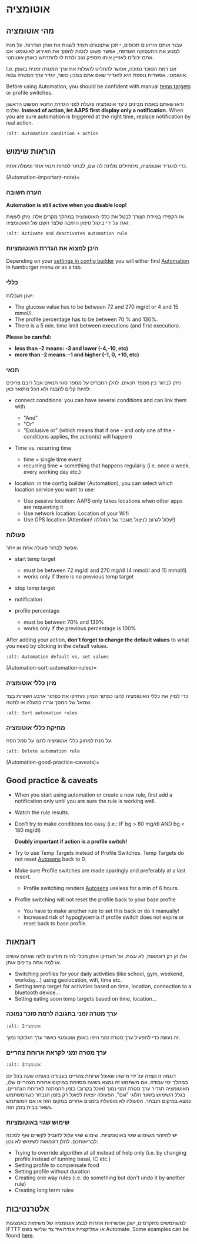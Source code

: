 # אוטומציה

## מהי אוטומציה

עבור אותם אירועים תכופים, ייתכן שתצטרכו תמיד לשנות את אותן הגדרות. על מנת למנוע את התעסוקה העודפת, אפשר פשוט לנסות להפוך את האירוע לאוטומטי אם אתם יכולים לאפיין אותו מספיק טוב ולתת לו להתרחש באופן אוטומטי.

I.e. אם רמת הסוכר נמוכה, אפשר להחליט להעלות את ערך המטרה זמנית באופן אוטומטי. אפשרות נוספת היא להגדיר שאם אתם במכון כושר, יוגדר ערך המטרה גבוה.

Before using Automation, you should be confident with manual [temp targets](./temptarget.html) or profile switches.

ודאו שאתם באמת מבינים כיצד אוטומציה פועלת לפני הגדרת התנאי הפשוט הראשון שלכם. **Instead of action, let AAPS first display only a notification.** When you are sure automation is triggered at the right time, replace notification by real action.

```{image} ../images/Automation_ConditionAction_RC3.png
:alt: Automation condition + action
```

## הוראות שימוש

כדי להגדיר אוטומציה, מתחילים מלתת לה שם, לבחור לפחות תנאי אחד ופעולה אחת.

(Automation-important-note)=
### הערה חשובה

**Automation is still active when you disable loop!**

אז הקפידו במידת הצורך לבטל את כללי האוטומציה במהלך מקרים אלה. ניתן לעשות זאת על ידי ביטול סימון התיבה שלצד השם של האוטומציה.

```{image} ../images/Automation_ActivateDeactivate.png
:alt: Activate and deactivaten automation rule
```

### היכן למצוא את הגדרת האוטומציות

Depending on your [settings in config builder](Config-Builder-tab-or-hamburger-menu) you will either find [Automation](Config-Builder#automation) in hamburger menu or as a tab.

### כללי

ישנן מגבלות:

- The glucose value has to be between 72 and 270 mg/dl or 4 and 15 mmol/l.
- The profile percentage has to be between 70 % and 130%.
- There is a 5 min. time limit between executions (and first execution).

**Please be careful:**

- **less than -2 means: -3 and lower (-4,-10, etc)**
- **more than -2 means: -1 and higher (-1, 0, +10, etc)**

### תנאי

ניתן לבחור בין מספר תנאים. להלן הסברים על מספר סוגי תנאים אבל רובם צריכים להיות קלים להבנה ולא הכל מתואר כאן:

- connect conditions: you can have several conditions and can link them with

  - "And"
  - "Or"
  - "Exclusive or" (which means that if one - and only one of the - conditions applies, the action(s) will happen)

- Time vs. recurring time

  - time =  single time event
  - recurring time = something that happens regularly (i.e. once a week, every working day etc.)

- location: in the config builder (Automation), you can select which location service you want to use:

  - Use passive location: AAPS only takes locations when other apps are requesting it
  - Use network location: Location of your Wifi
  - Use GPS location (Attention! עלול לגרום לניצול מוגבר של הסוללה!)

### פעולות

אפשר לבחור פעולה אחת או יותר:

- start temp target

  - must be between 72 mg/dl and 270 mg/dl (4 mmol/l and 15 mmol/l)
  - works only if there is no previous temp target

- stop temp target

- notification

- profile percentage

  - must be between 70% and 130%
  - works only if the previous percentage is 100%

After adding your action, **don't forget to change the default values** to what you need by clicking in the default values.

```{image} ../images/Automation_Default_V2_5.png
:alt: Automation default vs. set values
```

(Automation-sort-automation-rules)=
### מיון כללי אוטומציה

כדי למיין את כללי האוטומציה לחצו כפתור המיון והחזיקו את כפתור ארבע השורות בצד שמאל של המסך וגררו למעלה או למטה.

```{image} ../images/Automation_Sort.png
:alt: Sort automation rules
```

### מחיקת כללי אוטומציה

על מנת למחוק כללי אוטומציה לחצו על סמל הפח.

```{image} ../images/Automation_Delete.png
:alt: Delete automation rule
```

(Automation-good-practice-caveats)=
## Good practice & caveats

- When you start using automation or create a new rule, first add a notification only until you are sure the rule is working well.

- Watch the rule results.

- Don't try to make conditions too easy (i.e.: IF bg > 80 mg/dl AND bg \< 180 mg/dl)

  **Doubly important if action is a profile switch!**

- Try to use Temp Targets instead of Profile Switches. Temp Targets do not reset [Autosens](Open-APS-features-autosens) back to 0.

- Make sure Profile switches are made sparingly and preferably at a last resort.

  - Profile switching renders [Autosens](Open-APS-features-autosens) useless for a min of 6 hours.

- Profile switching will not reset the profile back to your base profile

  - You have to make another rule to set this back or do it manually!
  - Increased risk of hypoglycemia if profile switch does not expire or reset back to base profile.

## דוגמאות

אלו הן רק דוגמאות, לא עצות. אל תעתיקו אותן מבלי להיות מודעים למה שאתם עושים או למה אתה צריכים אותן.

- Switching profiles for your daily activities (like school, gym, weekend, workday...) using geolocation, wifi, time etc.
- Setting temp target for activities based on time, location, connection to a bluetooth device...
- Setting eating soon temp targets based on time, location...

### ערך מטרה זמני בתגובה לרמת סוכר נמוכה

```{image} ../images/Automation2.png
:alt: אוטומציה2
```

זה נעשה כדי להפעיל ערך מטרה זמני היפו באופן אוטומטי כאשר ערך הגלוקוז נמוך.

### ערך מטרה זמני לקראת ארוחת צהריים

```{image} ../images/Automation3.png
:alt: אוטומציה3
```

דוגמה זו נוצרה על ידי מישהו שאוכל ארוחת צהריים בעבודה באותה שעה בכל יום במהלך ימי עבודה. אם משתמש זה נמצא בשעה מסוימת במיקום ארוחת הצהריים שלו, האוטומציה תגדיר ערך מטרה זמני נמוך (אוכל בקרוב) בזמן ההמתנה לארוחת הצהריים. בגלל השימוש בשער הלוגי "וגם", הפעולה יוצאת לפועל רק בזמן הנבחר כשהמשתמש נמצא במיקום הנבחר. הפעולה לא מופעלת בזמנים אחרים במקום הזה או אם המשתמש נשאר בבית בזמן הזה.

### שימוש שגוי באוטומציות

יש להיזהר משימוש שגוי באוטומציות. שימוש שגוי עלול להוביל לקשיים ואף לסכנה לבריאותכם. להלן דוגמאות לשימוש לא נכון:

- Trying to override algorithm at all instead of help only (i.e. by changing profile instead of tunning basal, IC etc.)
- Setting profile to compensate food
- Setting profile without duration
- Creating one way rules (i.e. do something but don't undo it by another rule)
- Creating long term rules

## אלטרנטיבות

למשתמשים מתקדמים, ישנן אפשרויות אחרות לבצע אוטומציה של משימות באמצעות IFTTT או אפליקציית אנדרואיד צד שלישי בשם Automate. Some examples can be found [here](./automationwithapp.html).
